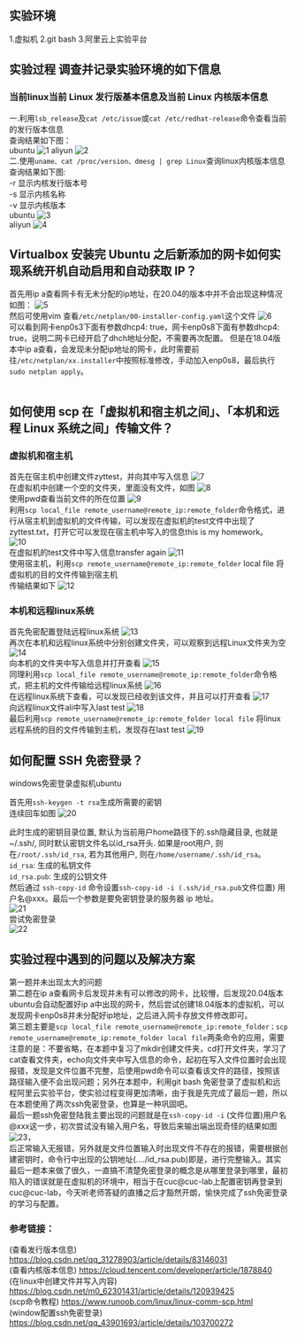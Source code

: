 ## 实验环境
1.虚拟机
2.git bash
3.阿里云上实验平台

## 实验过程 调查并记录实验环境的如下信息
### 当前linux当前 Linux 发行版基本信息及当前 Linux 内核版本信息
一.利用```lsb_release```及```cat /etc/issue```或```cat /etc/redhat-release```命令查看当前的发行版本信息<br/>
查询结果如下图：<br/>
ubuntu
![1](png/ubuversion.png)
aliyun
![2](png/aliyunversion.png)<br/>
二.使用```uname、cat /proc/version、dmesg | grep Linux```查询linux内核版本信息<br/>
查询结果如下图:<br/>
-r	显示内核发行版本号<br/>
-s	显示内核名称<br/>
-v	显示内核版本<br/>
ubuntu
![3](png/ubukernelversion.png)<br/>
aliyun
![4](png/alikernelversion.png)<br/>
## Virtualbox 安装完 Ubuntu 之后新添加的网卡如何实现系统开机自动启用和自动获取 IP？
首先用ip a查看网卡有无未分配的ip地址，在20.04的版本中并不会出现这种情况<br/>
如图：
![5](png/view.png)<br/>
然后可使用vim 查看```/etc/netplan/00-installer-config.yaml```这个文件
![6](png/networkcard.png)<br/>
可以看到网卡enp0s3下面有参数dhcp4: true，网卡enp0s8下面有参数dhcp4: true，说明二网卡已经开启了dhch地址分配，不需要再次配置。
但是在18.04版本中ip a查看，会发现未分配ip地址的网卡，此时需要前往```/etc/netplan/xx.installer```中按照标准修改，手动加入enp0s8，最后执行```sudo netplan apply```。<br/><br/>
## 如何使用 scp 在「虚拟机和宿主机之间」、「本机和远程 Linux 系统之间」传输文件？
### 虚拟机和宿主机
首先在宿主机中创建文件zyttest，并向其中写入信息
![7](png/createfile.png)<br/>
在虚拟机中创建一个空的文件夹，里面没有文件，如图
![8](png/crfileubu.png)<br/>
使用pwd查看当前文件的所在位置
![9](png/position.png)<br/>
利用```scp local_file remote_username@remote_ip:remote_folder```命令格式，进行从宿主机到虚拟机的文件传输，可以发现在虚拟机的test文件中出现了zyttest.txt，打开它可以发现在宿主机中写入的信息this is my homework。<br/>
![10](png/success.png)<br/>
在虚拟机的test文件中写入信息transfer again
![11](png/writein.png)<br/>
使用宿主机，利用```scp remote_username@remote_ip:remote_folder``` local file 将虚拟机的目的文件传输到宿主机<br/>
传输结果如下
![12](png/success2.png)<br/>
### 本机和远程linux系统
首先免密配置登陆远程linux系统
![13](png/alikeyfree.png)<br/>
再次在本机和远程linux系统中分别创建文件夹，可以观察到远程Linux文件夹为空
![14](png/createfile2.png)<br/>
向本机的文件夹中写入信息并打开查看
![15](png/writein2.png)<br/>
同理利用```scp local_file remote_username@remote_ip:remote_folder```命令格式，把主机的文件传输给远程linux系统
![16](png/transfer.png)<br/>
在远程linux系统下查看，可以发现已经收到该文件，并且可以打开查看
![17](png/success3.png)<br/>
向远程linux文件ali中写入last test
![18](png/writein3.png)<br/>
最后利用```scp remote_username@remote_ip:remote_folder local file``` 将linux远程系统的目的文件传输到主机，发现存在last test
![19](png/success4.png)<br/>
## 如何配置 SSH 免密登录？
windows免密登录虚拟机ubuntu

首先用```ssh-keygen -t rsa```生成所需要的密钥<br/>
连续回车如图
![20](png/generatekey.png)<br/>

此时生成的密钥目录位置, 默认为当前用户home路径下的.ssh隐藏目录, 也就是~/.ssh/, 同时默认密钥文件名以id_rsa开头. 如果是root用户, 则在```/root/.ssh/id_rsa```, 若为其他用户, 则在```/home/username/.ssh/id_rsa```。<br/>
```id_rsa```: 生成的私钥文件<br/>
```id_rsa.pub```: 生成的公钥文件<br/>
然后通过 ```ssh-copy-id``` 命令设置```ssh-copy-id -i (.ssh/id_rsa.pub```文件位置) 用户名@xxx。最后一个参数是要免密钥登录的服务器 ip 地址。<br/>
![21](png/connect.png)<br/>
尝试免密登录<br/>
![22](png/login.png)<br/>

## 实验过程中遇到的问题以及解决方案
第一题并未出现太大的问题<br/>
第二题在ip a查看网卡后发现并未有可以修改的网卡，比较懵，后发现20.04版本ubuntu会自动配置好ip a中出现的网卡，然后尝试创建18.04版本的虚拟机，可以发现网卡enp0s8并未分配好ip地址，之后进入网卡存放文件修改即可。<br/>
第三题主要是```scp local_file remote_username@remote_ip:remote_folder；scp remote_username@remote_ip:remote_folder local file```两条命令的应用，需要注意的是：不要省略，在本题中复习了mkdir创建文件夹，cd打开文件夹，学习了cat查看文件夹，echo向文件夹中写入信息的命令，起初在写入文件位置时会出现报错，发现是文件位置不完整，后使用pwd命令可以查看该文件的路径，按照该路径输入便不会出现问题；另外在本题中，利用git bash 免密登录了虚拟机和远程阿里云实验平台，使实验过程变得更加清晰，由于我是先完成了最后一题，所以在本题使用了两次ssh免密登录，也算是一种巩固吧。<br/>
最后一题ssh免密登陆我主要出现的问题就是在```ssh-copy-id -i``` (文件位置)用户名@xxx这一步，初次尝试没有输入用户名，导致后来输出端出现奇怪的结果如图<br/>
![23](png/mistake.png)，<br/>后正常输入无报错，另外就是文件位置输入时出现文件不存在的报错，需要根据创建密钥时，命令行中出现的公钥地址(..../id_rsa.pub)即是，进行完整输入。其实最后一题本来做了很久，一直搞不清楚免密登录的概念是从哪里登录到哪里，最初陷入的错误就是在虚拟机的环境中，相当于在cuc@cuc-lab上配置密钥再登录到cuc@cuc-lab，今天听老师答疑的直播之后才豁然开朗，愉快完成了ssh免密登录的学习与配置。<br/>

### 参考链接：
(查看发行版本信息)
https://blog.csdn.net/qq_31278903/article/details/83146031<br/>
(查看内核版本信息)
https://cloud.tencent.com/developer/article/1878840<br/>
(在linux中创建文件并写入内容)
https://blog.csdn.net/m0_62301431/article/details/120939425<br/>
(scp命令教程)
https://www.runoob.com/linux/linux-comm-scp.html<br/>
(window配置ssh免密登录)
https://blog.csdn.net/qq_43901693/article/details/103700272
